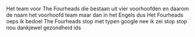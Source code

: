 Het team voor The Fourheads die bestaan uit vier voorhoofden en daarom de naam het voorhoofd team maar dan in het Engels dus Het Fourheads oeps ik bedoel The Fourheads stop met typen google nee ik zei stop stop nou dankjewel gezondheid ids
